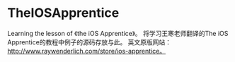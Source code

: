 # TheIOSApprentice
Learning the lesson of 《the iOS Apprentice》。
将学习王寒老师翻译的The iOS Apprentice的教程中例子的源码存放与此。
英文原版网站：http://www.raywenderlich.com/store/ios-apprentice。
